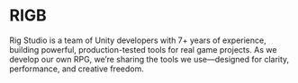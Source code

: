 # RIGB
Rig Studio is a team of Unity developers with 7+ years of experience, building powerful, production-tested tools for real game projects. As we develop our own RPG, we’re sharing the tools we use—designed for clarity, performance, and creative freedom.
